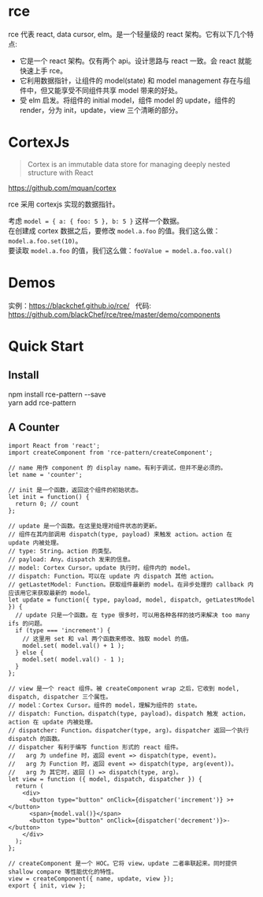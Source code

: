 # rce

rce 代表 react, data cursor, elm。是一个轻量级的 react 架构。它有以下几个特点:

- 它是一个 react 架构。仅有两个 api。设计思路与 react 一致。会 react 就能快速上手 rce。
- 它利用数据指针，让组件的 model(state) 和 model management 存在与组件中，但又能享受不同组件共享 model 带来的好处。
- 受 elm 启发。将组件的 initial model，组件 model 的 update，组件的 render，分为 init，update，view 三个清晰的部分。

# CortexJs
> Cortex is an immutable data store for managing deeply nested structure with React

https://github.com/mquan/cortex

rce 采用 cortexjs 实现的数据指针。

考虑 `model = { a: { foo: 5 }, b: 5 }` 这样一个数据。  
在创建成 cortex 数据之后，要修改 `model.a.foo` 的值。我们这么做：`model.a.foo.set(10)`。  
要读取 `model.a.foo` 的值，我们这么做：`fooValue = model.a.foo.val()`

# Demos
实例：https://blackchef.github.io/rce/  
代码: https://github.com/blackChef/rce/tree/master/demo/components

# Quick Start

## Install
npm install rce-pattern --save  
yarn add rce-pattern

## A Counter

    import React from 'react';
    import createComponent from 'rce-pattern/createComponent';
    
    // name 用作 component 的 display name。有利于调试，但并不是必须的。
    let name = 'counter'; 
    
    // init 是一个函数，返回这个组件的初始状态。
    let init = function() { 
      return 0; // count
    };
    
    // update 是一个函数。在这里处理对组件状态的更新。
    // 组件在其内部调用 dispatch(type, payload) 来触发 action。action 在 update 内被处理。
    // type: String。action 的类型。
    // payload: Any。dispatch 发来的信息。
    // model: Cortex Cursor。update 执行时，组件内的 model。
    // dispatch: Function。可以在 update 内 dispatch 其他 action。
    // getLastetModel: Function。获取组件最新的 model。在异步处理的 callback 内应该用它来获取最新的 model。
    let update = function({ type, payload, model, dispatch, getLatestModel }) {
      // update 只是一个函数。在 type 很多时，可以用各种各样的技巧来解决 too many ifs 的问题。
      if (type === 'increment') {
        // 这里用 set 和 val 两个函数来修改、独取 model 的值。
        model.set( model.val() + 1 );
      } else {
        model.set( model.val() - 1 );
      }
    };
    
    // view 是一个 react 组件。被 createComponent wrap 之后，它收到 model, dispatch, dispatcher 三个属性。
    // model：Cortex Cursor。组件的 model，理解为组件的 state。
    // dispatch: Function。dispatch(type, payload)。dispatch 触发 action，action 在 update 内被处理。
    // dispatcher: Function。dispatcher(type, arg)。dispatcher 返回一个执行 dispatch 的函数。
    // dispatcher 有利于编写 function 形式的 react 组件。
    //   arg 为 undefine 时，返回 event => dispatch(type, event)。
    //   arg 为 Function 时，返回 event => dispatch(type, arg(event))。
    //   arg 为 其它时，返回 () => dispatch(type, arg)。
    let view = function ({ model, dispatch, dispatcher }) {
      return (
        <div>
          <button type="button" onClick={dispatcher('increment')} >+</button>
          <span>{model.val()}</span>
          <button type="button" onClick={dispatcher('decrement')}>-</button>
        </div>
      );
    };
    
    // createComponent 是一个 HOC。它将 view，update 二者串联起来。同时提供 shallow compare 等性能优化的特性。
    view = createComponent({ name, update, view });
    export { init, view };




